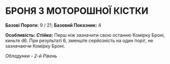 ﻿# БРОНЯ З МОТОРОШНОЇ КІСТКИ

**Базові Пороги:** 9 / 21; **Базовий Показник:** 4

**Особливість:** ***Стійка:*** Перш ніж зазначити свою останню Комірку Броні, киньте d6. При результаті 6, зменште серйозність на один поріг, не зазначаючи Комірку Броні.

*Обладунки - 2-й Рівень*